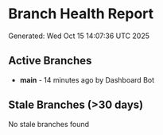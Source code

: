 # Branch Health Report
Generated: Wed Oct 15 14:07:36 UTC 2025

## Active Branches
- **main** - 14 minutes ago by Dashboard Bot

## Stale Branches (>30 days)
No stale branches found
